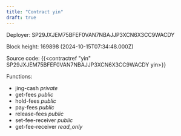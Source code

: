 ```yaml
---
title: "Contract yin"
draft: true
---
```

Deployer: SP29JXJEM75BFEF0VAN7NBAJJP3XCN6X3CC9WACDY


 



Block height: 169898 (2024-10-15T07:34:48.000Z)

Source code: {{<contractref "yin" SP29JXJEM75BFEF0VAN7NBAJJP3XCN6X3CC9WACDY yin>}}

Functions:

* jing-cash _private_
* get-fees _public_
* hold-fees _public_
* pay-fees _public_
* release-fees _public_
* set-fee-receiver _public_
* get-fee-receiver _read_only_
